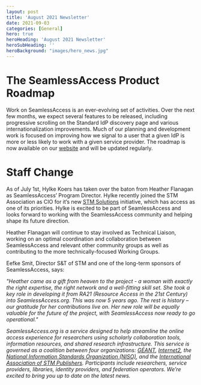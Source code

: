 ```yaml
---
layout: post
title: 'August 2021 Newsletter'
date: 2021-09-03
categories: [General]
hero: true
heroHeading: 'August 2021 Newsletter'
heroSubHeading: ''
heroBackground: "images/hero_news.jpg"
---
```




# The SeamlessAccess Product Roadmap
Work on SeamlessAccess is an ever-evolving set of activities. Over the next few months, we expect several features to be released, including progressive scrolling on the Standard IdP discovery page and various internationalization improvements. Much of our planning and development work is focused on improving how we signal to a user that a given IdP is more or less likely to work with a given service provider. The roadmap is now available on our [website](https://seamlessaccess.org/services/) and will be updated regularly. 


# Staff Change
As of July 1st, Hylke Koers has taken over the baton from Heather Flanagan as SeamlessAccess’ Program Director. Hylke recently joined the STM Association as CIO for it’s new [STM Solutions](https://scholarlykitchen.sspnet.org/2021/04/02/introducing-stm-solutions-an-interview-with-hylke-koers-and-ian-moss/.) initiative, which has access as one of its priorities. Hylke is excited to be part of SeamlessAccess and looks forward to working with the SeamlessAccess community and helping shape its future direction.

Heather Flanagan will continue to stay involved as Technical Liaison, working on an optimal coordination and collaboration between SeamlessAccess and relevant other community groups as well as contributing to the more technically-focused Working Groups.

Eefke Smit, Director S&T of STM and one of the long-term sponsors of SeamlessAccess, says:

_"Heather came as a gift from heaven to the project - a woman with exactly the right expertise, the right network and a well-fitting skill set. She took a key role in developing it from RA21 (Resource Access in the 21st Century) into SeamlessAccess.org. This was now 5 years ago. The rest is history – our gratitude for her contributions live on. Her new role will be equally valuable for the future of the project, with SeamlessAccess now ready to go operational."_




_SeamlessAccess.org is a service designed to help streamline the online access experience for researchers using scholarly collaboration tools, information resources, and shared research infrastructure. This service is governed as a coalition between four organizations: [GÉANT](https://geant.org), [Internet2](https://internet2.edu), the [National Information Standards Organization (NISO)](https://niso.org), and the [International Association of STM Publishers](https://stm-assoc.org). Participants include researchers, service providers, libraries, identity providers, and federation operators. We’re excited to bring you up to date on the latest news._



